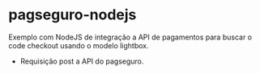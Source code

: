 # pagseguro-nodejs
Exemplo com NodeJS de integração a API de pagamentos para buscar o code checkout usando o modelo lightbox.

- Requisição post a API do pagseguro. 
